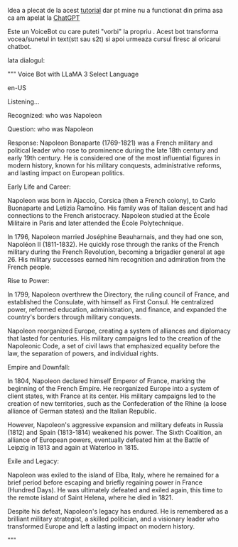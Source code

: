 
Idea a plecat de la acest [tutorial](https://github.com/iamaziz/llm-voice-bot) dar pt mine nu a functionat din prima asa ca am apelat la [ChatGPT](https://chatgpt.com/c/b69c44f2-836b-43f0-b696-c83ed413f290)

Este un VoiceBot cu care puteti "vorbi" la propriu 
.
Acest bot transforma vocea/sunetul in text(stt sau s2t) si apoi urmeaza cursul firesc al oricarui chatbot.

Iata dialogul:

"""
Voice Bot with LLaMA 3
Select Language

en-US

Listening...

Recognized: who was Napoleon

Question: who was Napoleon

Response: Napoleon Bonaparte (1769-1821) was a French military and political leader who rose to prominence during the late 18th century and early 19th century. He is considered one of the most influential figures in modern history, known for his military conquests, administrative reforms, and lasting impact on European politics.

Early Life and Career:

Napoleon was born in Ajaccio, Corsica (then a French colony), to Carlo Buonaparte and Letizia Ramolino. His family was of Italian descent and had connections to the French aristocracy. Napoleon studied at the École Militaire in Paris and later attended the École Polytechnique.

In 1796, Napoleon married Joséphine Beauharnais, and they had one son, Napoléon II (1811-1832). He quickly rose through the ranks of the French military during the French Revolution, becoming a brigadier general at age 26. His military successes earned him recognition and admiration from the French people.

Rise to Power:

In 1799, Napoleon overthrew the Directory, the ruling council of France, and established the Consulate, with himself as First Consul. He centralized power, reformed education, administration, and finance, and expanded the country's borders through military conquests.

Napoleon reorganized Europe, creating a system of alliances and diplomacy that lasted for centuries. His military campaigns led to the creation of the Napoleonic Code, a set of civil laws that emphasized equality before the law, the separation of powers, and individual rights.

Empire and Downfall:

In 1804, Napoleon declared himself Emperor of France, marking the beginning of the French Empire. He reorganized Europe into a system of client states, with France at its center. His military campaigns led to the creation of new territories, such as the Confederation of the Rhine (a loose alliance of German states) and the Italian Republic.

However, Napoleon's aggressive expansion and military defeats in Russia (1812) and Spain (1813-1814) weakened his power. The Sixth Coalition, an alliance of European powers, eventually defeated him at the Battle of Leipzig in 1813 and again at Waterloo in 1815.

Exile and Legacy:

Napoleon was exiled to the island of Elba, Italy, where he remained for a brief period before escaping and briefly regaining power in France (Hundred Days). He was ultimately defeated and exiled again, this time to the remote island of Saint Helena, where he died in 1821.

Despite his defeat, Napoleon's legacy has endured. He is remembered as a brilliant military strategist, a skilled politician, and a visionary leader who transformed Europe and left a lasting impact on modern history.

"""
